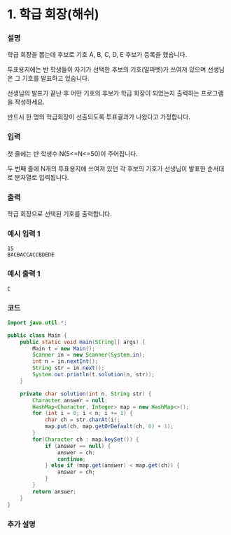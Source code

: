 # 1. 학급 회장(해쉬)

### 설명
학급 회장을 뽑는데 후보로 기호 A, B, C, D, E 후보가 등록을 했습니다.

투표용지에는 반 학생들이 자기가 선택한 후보의 기호(알파벳)가 쓰여져 있으며 선생님은 그 기호를 발표하고 있습니다.

선생님의 발표가 끝난 후 어떤 기호의 후보가 학급 회장이 되었는지 출력하는 프로그램을 작성하세요.

반드시 한 명의 학급회장이 선출되도록 투표결과가 나왔다고 가정합니다.

### 입력
첫 줄에는 반 학생수 N(5<=N<=50)이 주어집니다.

두 번째 줄에 N개의 투표용지에 쓰여져 있던 각 후보의 기호가 선생님이 발표한 순서대로 문자열로 입력됩니다.

### 출력
학급 회장으로 선택된 기호를 출력합니다.


### 예시 입력 1
```
15
BACBACCACCBDEDE
```
### 예시 출력 1
```
C
```

### 코드
```java
import java.util.*;

public class Main {
    public static void main(String[] args) {
        Main t = new Main();
        Scanner in = new Scanner(System.in);
        int n = in.nextInt();
        String str = in.next();
        System.out.println(t.solution(n, str));
    }

    private char solution(int n, String str) {
        Character answer = null;
        HashMap<Character, Integer> map = new HashMap<>();
        for (int i = 0; i < n; i += 1) {
            char ch = str.charAt(i);
            map.put(ch, map.getOrDefault(ch, 0) + 1);
        }
        for(Character ch : map.keySet()) {
            if (answer == null) {
                answer = ch;
                continue;
            } else if (map.get(answer) < map.get(ch)) {
                answer = ch;
            }
        }
        return answer;
    }
}
```

### 추가 설명

